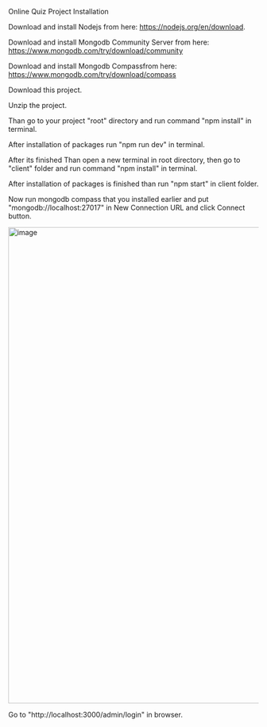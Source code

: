 Online Quiz Project Installation

Download and install Nodejs from here: https://nodejs.org/en/download.

Download and install Mongodb Community Server from here: https://www.mongodb.com/try/download/community

Download and install Mongodb Compassfrom here: https://www.mongodb.com/try/download/compass

Download this project.

Unzip the project.

Than go to your project "root" directory and run command "npm install" in terminal.

After installation of packages run "npm run dev" in terminal.

After its finished Than open a new terminal in root directory, then go to "client" folder and run command "npm install" in terminal.

After installation of packages is finished than run "npm start" in client folder.

Now run mongodb compass that you installed earlier and put "mongodb://localhost:27017" in New Connection URL and click Connect button.

<img width="959" alt="image" src="https://github.com/zubair-kamboh/online-quiz/assets/70833594/9bd7ad6b-6649-4f60-9024-3662d1d40007">

Go to "http://localhost:3000/admin/login" in browser.

